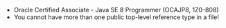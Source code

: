 - Oracle Certified Associate - Java SE 8 Programmer (OCAJP8, 1Z0-808)
- You cannot have more than one public top-level reference type in a file!
